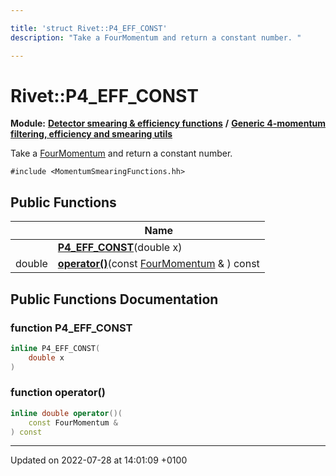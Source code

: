 ```yaml
---

title: 'struct Rivet::P4_EFF_CONST'
description: "Take a FourMomentum and return a constant number. "

---
```


# Rivet::P4_EFF_CONST

**Module:** **[Detector smearing & efficiency functions](http://example.org/modules/group__smearing/)** **/** **[Generic 4-momentum filtering, efficiency and smearing utils](http://example.org/modules/group__smearing__mom/)**



Take a <a href="http://example.org/classes/classrivet_1_1fourmomentum/">FourMomentum</a> and return a constant number. 


`#include <MomentumSmearingFunctions.hh>`

## Public Functions

|                | Name           |
| -------------- | -------------- |
| | **[P4_EFF_CONST](http://example.org/classes/structrivet_1_1p4__eff__const/#function-p4-eff-const)**(double x) |
| double | **[operator()](http://example.org/classes/structrivet_1_1p4__eff__const/#function-operator())**(const <a href="http://example.org/classes/classrivet_1_1fourmomentum/">FourMomentum</a> & ) const |

## Public Functions Documentation

### function P4_EFF_CONST

```cpp
inline P4_EFF_CONST(
    double x
)
```


### function operator()

```cpp
inline double operator()(
    const FourMomentum & 
) const
```


-------------------------------

Updated on 2022-07-28 at 14:01:09 +0100
